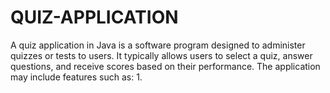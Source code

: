 # QUIZ-APPLICATION
A quiz application in Java is a software program designed to administer quizzes or tests to users. It typically allows users to select a quiz, answer questions, and receive scores based on their performance. The application may include features such as:  1.
